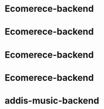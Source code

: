 # Ecomerece-backend
# Ecomerece-backend
# Ecomerece-backend
# Ecomerece-backend
# addis-music-backend
